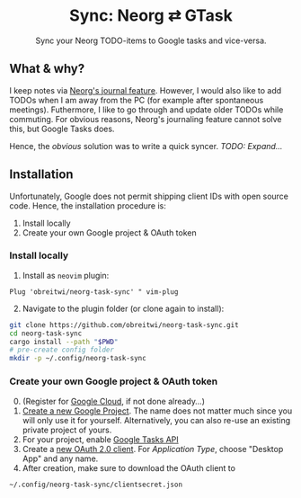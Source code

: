 <div align="center">

# Sync: Neorg ⇄ GTask

Sync your Neorg TODO-items to Google tasks and vice-versa.

</div>

## What & why?

I keep notes via [Neorg's journal feature](https://github.com/nvim-neorg/neorg/wiki/Journal).
However, I would also like to add TODOs when I am away from the PC (for example after spontaneous meetings).
Futhermore, I like to go through and update older TODOs while commuting.
For obvious reasons, Neorg's journaling feature cannot solve this, but Google Tasks does.

Hence, the _obvious_ solution was to write a quick syncer.
_TODO: Expand…_


## Installation

Unfortunately, Google does not permit shipping client IDs with open source code.
Hence, the installation procedure is:
1. Install locally
2. Create your own Google project & OAuth token

### Install locally
1. Install as `neovim` plugin:
```vim
Plug 'obreitwi/neorg-task-sync' " vim-plug
```
2. Navigate to the plugin folder (or clone again to install):
```bash
git clone https://github.com/obreitwi/neorg-task-sync.git
cd neorg-task-sync
cargo install --path "$PWD"
# pre-create config folder
mkdir -p ~/.config/neorg-task-sync
```

### Create your own Google project & OAuth token 
0. (Register for [Google Cloud](https://console.cloud.google.com), if not done already…)
1. [Create a new Google Project](https://console.cloud.google.com/projectcreate).
   The name does not matter much since you will only use it for yourself.
   Alternatively, you can also re-use an existing private project of yours.
2. For your project, enable [Google Tasks API](https://console.cloud.google.com/marketplace/product/google/tasks.googleapis.com)
3. Create a [new OAuth 2.0 client](https://console.cloud.google.com/apis/credentials/oauthclient).
   For _Application Type_, choose "Desktop App" and any name.
4. After creation, make sure to download the OAuth client to
```
~/.config/neorg-task-sync/clientsecret.json
```
